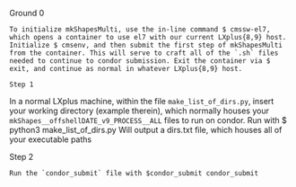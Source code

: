 Ground 0
```````
To initialize mkShapesMulti, use the in-line command $ cmssw-el7, which opens a container to use el7 with our current LXplus{8,9} host. Initialize $ cmsenv, and then submit the first step of mkShapesMulti from the container. This will serve to craft all of the `.sh` files needed to continue to condor submission. Exit the container via $ exit, and continue as normal in whatever LXplus{8,9} host.

Step 1
```````
In a normal LXplus machine, within the file `make_list_of_dirs.py`, insert your working directory (example therein), which normally houses your `mkShapes__offshellDATE_v9_PROCESS__ALL` files to run on condor.
Run with $ python3 make_list_of_dirs.py
Will output a dirs.txt file, which houses all of your executable paths

Step 2
```````
Run the `condor_submit` file with $condor_submit condor_submit
